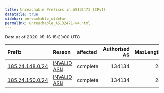 ```yaml
---
title: Unreachable Prefixes in AS132471 (IPv4)
datatable: true
sidebar: unreachable_sidebar
permalink: unreachable_AS132471-v4.html
---
```


Data as of 2020-05-16 15:20:00 UTC


<div class="datatable-begin"></div>

| Prefix                                                   | Reason                                                                                                  | affected   |   Authorized AS |   MaxLength | Anchor                                         |   unreachable /24s |
|:---------------------------------------------------------|:--------------------------------------------------------------------------------------------------------|:-----------|----------------:|------------:|:-----------------------------------------------|-------------------:|
| [185.24.148.0/24](https://stat.ripe.net/185.24.148.0/24) | [INVALID ASN](https://rpki-validator.ripe.net/announcement-preview?asn=AS132471&prefix=185.24.148.0/24) | complete   |          134134 |          24 | [RIPE](unreachable_RIPE_NCC_RPKI_Root-v4.html) |                  1 |
| [185.24.150.0/24](https://stat.ripe.net/185.24.150.0/24) | [INVALID ASN](https://rpki-validator.ripe.net/announcement-preview?asn=AS132471&prefix=185.24.150.0/24) | complete   |          134134 |          24 | [RIPE](unreachable_RIPE_NCC_RPKI_Root-v4.html) |                  1 |

<div class="datatable-end"></div>